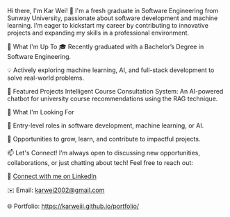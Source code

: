 Hi there, I'm Kar Wei! 👋
I'm a fresh graduate in Software Engineering from Sunway University, passionate about software development and machine learning. I’m eager to kickstart my career by contributing to innovative projects and expanding my skills in a professional environment.

🔭 What I'm Up To
🎓 Recently graduated with a Bachelor’s Degree in Software Engineering.

💡 Actively exploring machine learning, AI, and full-stack development to solve real-world problems.

📂 Featured Projects
Intelligent Course Consultation System: An AI-powered chatbot for university course recommendations using the RAG technique.


🎯 What I'm Looking For

🚀 Entry-level roles in software development, machine learning, or AI.

🌱 Opportunities to grow, learn, and contribute to impactful projects.

📫 Let's Connect!
I’m always open to discussing new opportunities, collaborations, or just chatting about tech! Feel free to reach out:

💼 [Connect with me on LinkedIn](https://www.linkedin.com/in/tkarwei/)

✉️ Email: karwei2002@gmail.com

🌐 Portfolio: https://karweiii.github.io/portfolio/

<!---
Karweiii/Karweiii is a ✨ special ✨ repository because its `README.md` (this file) appears on your GitHub profile.
You can click the Preview link to take a look at your changes.
--->
